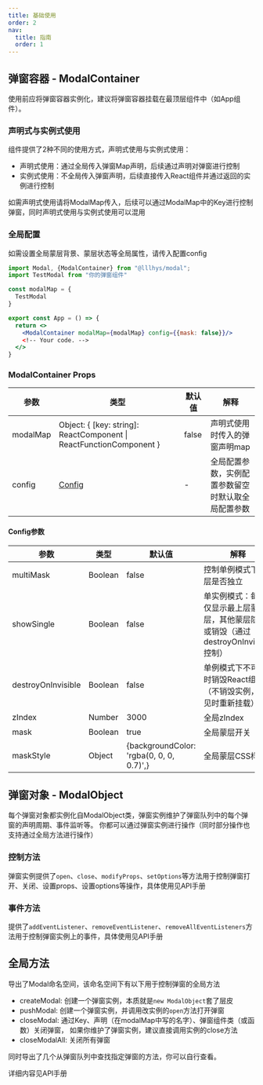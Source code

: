 ```yaml
---
title: 基础使用
order: 2
nav:
  title: 指南
  order: 1
---
```


## 弹窗容器 - ModalContainer

使用前应将弹窗容器实例化，建议将弹窗容器挂载在最顶层组件中（如App组件）。

### 声明式与实例式使用

组件提供了2种不同的使用方式，声明式使用与实例式使用：

- 声明式使用：通过全局传入弹窗Map声明，后续通过声明对弹窗进行控制
- 实例式使用：不全局传入弹窗声明，后续直接传入React组件并通过返回的实例进行控制

如需声明式使用请将ModalMap传入，后续可以通过ModalMap中的Key进行控制弹窗，同时声明式使用与实例式使用可以混用

### 全局配置

如需设置全局蒙层背景、蒙层状态等全局属性，请传入配置config


```jsx | pure
import Modal, {ModalContainer} from "@lllhys/modal";
import TestModal from "你的弹窗组件"

const modalMap = {
  TestModal
}

export const App = () => {
  return <>
    <ModalContainer modalMap={modalMap} config={{mask: false}}/>
    <!-- Your code. -->
  </>
}
```

### ModalContainer Props

| 参数 | 类型 | 默认值 | 解释 |
| --- | --- | --- | --- |
| modalMap | Object: { [key: string]: ReactComponent \| ReactFunctionComponent } | false | 声明式使用时传入的弹窗声明map |
| config | <a href='#config参数'>Config</a> | - | 全局配置参数，实例配置参数留空时默认取全局配置参数 |


#### Config参数

| 参数 | 类型 | 默认值 | 解释 |
| --- | --- | --- | --- |
| multiMask | Boolean | false | 控制单例模式下蒙层是否独立 |
| showSingle | Boolean | false | 单实例模式：每次仅显示最上层蒙层，其他蒙层隐藏或销毁（通过destroyOnInvisible控制） |
| destroyOnInvisible | Boolean | false | 单例模式下不可见时销毁React组件（不销毁实例，可见时重新挂载） |
| zIndex | Number | 3000 | 全局zIndex |
| mask | Boolean | true | 全局蒙层开关 |
| maskStyle | Object | {backgroundColor: 'rgba(0, 0, 0, 0.7)',} | 全局蒙层CSS样式 |


## 弹窗对象 - ModalObject

每个弹窗对象都实例化自ModalObject类，弹窗实例维护了弹窗队列中的每个弹窗的声明周期、事件监听等。
你都可以通过弹窗实例进行操作（同时部分操作也支持通过全局方法进行操作）

### 控制方法

弹窗实例提供了`open`、`close`、`modifyProps`、`setOptions`等方法用于控制弹窗打开、关闭、设置props、设置options等操作，具体使用见API手册

### 事件方法

提供了`addEventListener`、`removeEventListener`、`removeAllEventListeners`方法用于控制弹窗实例上的事件，具体使用见API手册

## 全局方法

导出了Modal命名空间，该命名空间下有以下用于控制弹窗的全局方法

  - createModal: 创建一个弹窗实例，本质就是`new ModalObject`套了层皮
  - pushModal: 创建一个弹窗实例，并调用改实例的`open`方法打开弹窗
  - closeModal: 通过Key、声明（在modalMap中写的名字）、弹窗组件类（或函数）关闭弹窗， 如果你维护了弹窗实例，建议直接调用实例的close方法
  - closeModalAll: 关闭所有弹窗

同时导出了几个从弹窗队列中查找指定弹窗的方法，你可以自行查看。

详细内容见API手册

